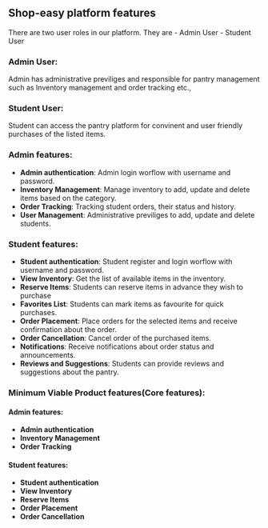 ## Shop-easy platform features

There are two user roles in our platform. They are
    - Admin User
    - Student User

### Admin User:

Admin has administrative previliges and responsible for pantry management such as Inventory management and order tracking etc.,

### Student User:

Student can access the pantry platform for convinent and user friendly purchases of the listed items.

### Admin features:

- **Admin authentication**: Admin login worflow with username and password.
- **Inventory Management**: Manage inventory to add, update and delete items based on the category.
- **Order Tracking**: Tracking student orders, their status and history.
- **User Management**: Administrative previliges to add, update and delete students.

### Student features:

- **Student authentication**: Student register and login worflow with username and password.
- **View Inventory**: Get the list of available items in the inventory.
- **Reserve Items**: Students can reserve items in advance they wish to purchase
- **Favorites List**: Students can mark items as favourite for quick purchases.
- **Order Placement**: Place orders for the selected items and receive confirmation about the order.
- **Order Cancellation**: Cancel order of the purchased items.
- **Notifications**: Receive notifications about order status and announcements.
- **Reviews and Suggestions**: Students can provide reviews and suggestions about the pantry.

### Minimum Viable Product features(Core features):

#### Admin features:

- **Admin authentication**
- **Inventory Management**
- **Order Tracking**

#### Student features:

- **Student authentication**
- **View Inventory**
- **Reserve Items**
- **Order Placement**
- **Order Cancellation**